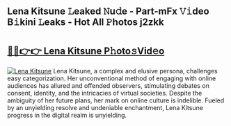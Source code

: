 ## Lena Kitsune 𝙻eaked 𝙽u𝚍e - Part-mFx 𝚅𝚒deo B𝚒kini 𝙻eaks - Hot All 𝙿hotos j2zkk

# <h2><a href="http://ld7jb9t.urlbe.top/?page=Lena+Kitsune">🔗🔗👉👉 Lena Kitsune P𝚑oto𝚜Vid𝚎o</a></h2>

[![Lena Kitsune](https://i.imgur.com/eBuTRDB.gif)](http://ld7jb9t.urlbe.top/?page=Lena+Kitsune)
Lena Kitsune, a complex and elusive persona, challenges easy categorization. Her unconventional method of engaging with online audiences has allured and offended observers, stimulating debates on consent, identity, and the intricacies of virtual societies. Despite the ambiguity of her future plans, her mark on online culture is indelible. Fueled by an unyielding resolve and undeniable enchantment, Lena Kitsune progress in the digital realm is unyielding.
